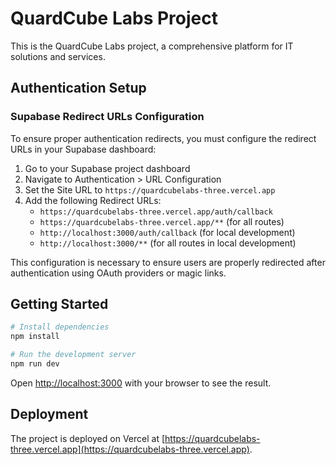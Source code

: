 # QuardCube Labs Project

This is the QuardCube Labs project, a comprehensive platform for IT solutions and services.

## Authentication Setup

### Supabase Redirect URLs Configuration

To ensure proper authentication redirects, you must configure the redirect URLs in your Supabase dashboard:

1. Go to your Supabase project dashboard
2. Navigate to Authentication > URL Configuration
3. Set the Site URL to `https://quardcubelabs-three.vercel.app`
4. Add the following Redirect URLs:
   - `https://quardcubelabs-three.vercel.app/auth/callback`
   - `https://quardcubelabs-three.vercel.app/**` (for all routes)
   - `http://localhost:3000/auth/callback` (for local development)
   - `http://localhost:3000/**` (for all routes in local development)

This configuration is necessary to ensure users are properly redirected after authentication using OAuth providers or magic links.

## Getting Started

```bash
# Install dependencies
npm install

# Run the development server
npm run dev
```

Open [http://localhost:3000](http://localhost:3000) with your browser to see the result.

## Deployment

The project is deployed on Vercel at [https://quardcubelabs-three.vercel.app](https://quardcubelabs-three.vercel.app). 